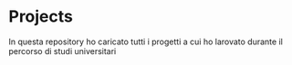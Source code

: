 # Projects
In questa repository ho caricato tutti i progetti a cui ho larovato durante il percorso di studi universitari
